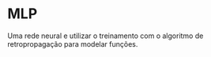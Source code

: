 # MLP

Uma rede neural e utilizar o treinamento com o algoritmo de retropropagação para modelar funções.
